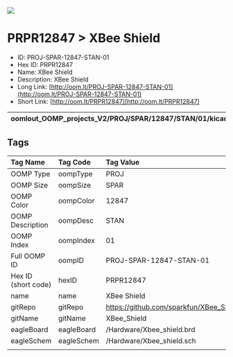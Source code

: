 


  
![][im]
# PRPR12847 > XBee Shield

- ID: PROJ-SPAR-12847-STAN-01
- Hex ID: PRPR12847
- Name: XBee Shield
- Description: XBee Shield
- Long Link: [http://oom.lt/PROJ-SPAR-12847-STAN-01](http://oom.lt/PROJ-SPAR-12847-STAN-01)
- Short Link: [http://oom.lt/PRPR12847](http://oom.lt/PRPR12847)
  

|oomlout_OOMP_projects_V2/PROJ/SPAR/12847/STAN/01/kicadPcb3dFront.png|oomlout_OOMP_projects_V2/PROJ/SPAR/12847/STAN/01/kicadPcb3dBack.png|oomlout_OOMP_projects_V2/PROJ/SPAR/12847/STAN/01/kicadPcb3d.png||
| :---: | :---: | :---: | :---: |

## Tags
  

|Tag Name|Tag Code|Tag Value|
| :--- | :--- | :--- |
|OOMP Type|oompType|PROJ|
|OOMP Size|oompSize|SPAR|
|OOMP Color|oompColor|12847|
|OOMP Description|oompDesc|STAN|
|OOMP Index|oompIndex|01|
|Full OOMP ID|oompID|PROJ-SPAR-12847-STAN-01|
|Hex ID (short code)|hexID|PRPR12847|
|name|name|XBee Shield|
|gitRepo|gitRepo|https://github.com/sparkfun/XBee_Shield|
|gitName|gitName|XBee_Shield|
|eagleBoard|eagleBoard|/Hardware/Xbee_shield.brd|
|eagleSchem|eagleSchem|/Hardware/Xbee_shield.sch|
||||



[im]: PROJ/SPAR/12847/STAN/01/kicadPcb3d_450.png
